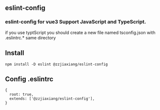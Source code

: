 ## eslint-config

### eslint-config for vue3 Support JavaScript and TypeScript.

if you use typtScript you should create a new file named tsconfig.json with .eslintrc.\* same directory

## Install

```
npm install -D eslint @zzjiaxiang/eslint-config
```

## Config .eslintrc

```
{
  root: true,
  extends: ['@zzjiaxiang/eslint-config'],
}
```
